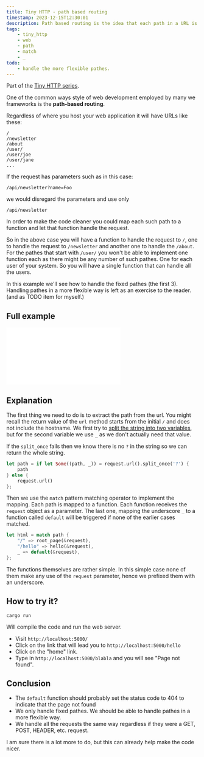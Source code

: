 ```yaml
---
title: Tiny HTTP - path based routing
timestamp: 2023-12-15T12:30:01
description: Path based routing is the idea that each path in a URL is mapped to a function and that function handles the request.
tags:
    - tiny_http
    - web
    - path
    - match
    - _
todo:
    - handle the more flexible pathes.
---
```


Part of the [Tiny HTTP series](/tiny-http).

One of the common ways style of web development employed by many we frameworks is the **path-based routing**.

Regardless of where you host your web application it will have URLs like these:

```
/
/newsletter
/about
/user/
/user/joe
/user/jane
...
```

If the request has parameters such as in this case:

```
/api/newsletter?name=Foo
```

we would disregard the parameters and use only

```
/api/newsletter
```

In order to make the code cleaner you could map each such path to a function and let that function handle the request.

So in the above case you will have a function to handle the request to `/`, one to handle the request to `/newsletter` and another one to handle the `/about`.
For the pathes that start with `/user/` you won't be able to implement one function each as there might be any number of such pathes. One for each user of your system.
So you will have a single function that can handle all the users.

In this example we'll see how to handle the fixed pathes (the first 3). Handling pathes in a more flexible way is left as an exercise to the reader. (and as TODO item for myself.)

## Full example

![](examples/tiny-http/path-based-routing/src/main.rs)

## Explanation

The first thing we need to do is to extract the path from the url. You might recall the return value of the `url` method starts from the initial `/`
and does not include the hostname. We first try to [split the string into two variables](/split-string-into-two-variables), but for the second variable
we use `_` as we don't actually need that value.

If the `split_once` fails then we know there is no `?` in the string so we can return the whole string.

```rust
let path = if let Some((path, _)) = request.url().split_once('?') {
    path
} else {
    request.url()
};
```

Then we use the `match` pattern matching operator to implement the mapping. Each path is mapped to a function. Each function receives the `request` object as a parameter.
The last one, mapping the underscore `_` to a function called `default` will be triggered if none of the earlier cases matched.


```rust
let html = match path {
    "/" => root_page(&request),
    "/hello" => hello(&request),
    _ => default(&request),
};
```

The functions themselves are rather simple. In this simple case none of them make any use of the `request` parameter, hence we prefixed them with an underscore.

## How to try it?

```
cargo run
```

Will compile the code and run the web server.

* Visit `http://localhost:5000/`
* Click on the link that will lead you to `http://localhost:5000/hello`
* Click on the "home" link.
* Type in `http://localhost:5000/blabla` and you will see "Page not found".

## Conclusion

* The `default` function should probably set the status code to 404 to indicate that the page not found
* We only handle fixed pathes. We should be able to handle pathes in a more flexible way.
* We handle all the requests the same way regardless if they were a GET, POST, HEADER, etc. request.

I am sure there is a lot more to do, but this can already help make the code nicer.


